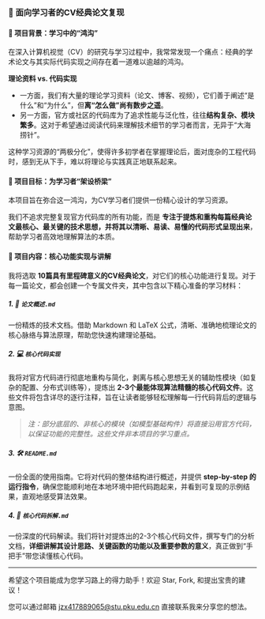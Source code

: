 ### 🌉 **面向学习者的CV经典论文复现**

#### 🤔 项目背景：学习中的“鸿沟”

在深入计算机视觉（CV）的研究与学习过程中，我常常发现一个痛点：经典的学术论文与其实际代码实现之间存在着一道难以逾越的鸿沟。

**理论资料 vs. 代码实现**

- 一方面，我们有大量的理论学习资料（论文、博客、视频），它们善于阐述“是什么”和“为什么”，但**离“怎么做”尚有数步之遥**。
- 另一方面，官方或社区的代码库为了追求性能与泛化性，往往**结构复杂、模块繁多**。这对于希望通过阅读代码来理解技术细节的学习者而言，无异于“大海捞针”。

这种学习资源的“两极分化”，使得许多初学者在掌握理论后，面对庞杂的工程代码时，感到无从下手，难以将理论与实践真正地联系起来。

#### 🎯 项目目标：为学习者“架设桥梁”

本项目旨在弥合这一鸿沟，为CV学习者们提供一份精心设计的学习资源。

我们不追求完整复现官方代码库的所有功能，而是 **专注于提炼和重构每篇经典论文最核心、最关键的技术思想，并将其以清晰、易读、易懂的代码形式呈现出来**，帮助学习者高效地理解算法的本质。

#### 🚀 项目内容：核心功能实现与讲解

我将选取 **10篇具有里程碑意义的CV经典论文**，对它们的核心功能进行复现。对于每一篇论文，都会创建一个专属文件夹，其中包含以下精心准备的学习材料：

##### 1. 📜 `论文概述.md`

一份精炼的技术文档。借助 Markdown 和 LaTeX 公式，清晰、准确地梳理论文的核心脉络与算法原理，帮助您快速构建理论基础。

##### 2. 💻 `核心代码实现`

我将对官方代码进行彻底地重构与简化，剥离与核心思想无关的辅助性模块（如复杂的配置、分布式训练等），提炼出 **2-3个最能体现算法精髓的核心代码文件**。这些文件将包含详尽的逐行注释，旨在让读者能够轻松理解每一行代码背后的逻辑与意图。

> *注：部分底层的、非核心的模块（如模型基础构件）将直接沿用官方代码，以保证功能的完整性。这些文件非本项目的学习重点。*

##### 3. 🛠️ `README.md`

一份全面的使用指南。它将对代码的整体结构进行概述，并提供 **step-by-step 的运行指令**，确保您能顺利地在本地环境中把代码跑起来，并看到可复现的示例结果，直观地感受算法效果。

##### 4. 🧠 `核心代码拆解.md`

一份深度的代码解读。我们将针对提炼出的2-3个核心代码文件，撰写专门的分析文档，**详细讲解其设计思路、关键函数的功能以及重要参数的意义**，真正做到“手把手”带您读懂核心代码。

------

希望这个项目能成为您学习路上的得力助手！欢迎 Star, Fork, 和提出宝贵的建议！

您可以通过邮箱 [jzx417889065@stu.pku.edu.cn](mailto:jzx417889065@stu.pku.edu.cn) 直接联系我来分享您的想法。
